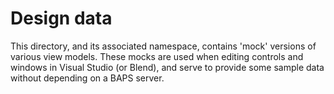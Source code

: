 # Design data

This directory, and its associated namespace, contains 'mock' versions of various view models.
These mocks are used when editing controls and windows in Visual Studio (or Blend), and serve to provide some
sample data without depending on a BAPS server.